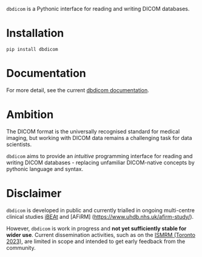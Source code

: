 `dbdicom` is a Pythonic interface for reading and writing DICOM databases.

# Installation

`pip install dbdicom`

# Documentation

For more detail, see the current [dbdicom documentation](https://qib-sheffield.github.io/dbdicom/).

# Ambition

The DICOM format is the universally recognised standard for medical imaging, but working with DICOM data remains a challenging task for data scientists. 

``dbdicom`` aims to provide an *intuitive* programming interface for reading and writing DICOM databases - replacing unfamiliar DICOM-native concepts by pythonic language and syntax. 

# Disclaimer

`dbdicom` is developed in public and currently trialled in ongoing multi-centre clinical studies [iBEAt](https://bmcnephrol.biomedcentral.com/articles/10.1186/s12882-020-01901-x>) and [AFiRM] (https://www.uhdb.nhs.uk/afirm-study/). 

However, ``dbdicom`` is work in progress and **not yet sufficiently stable for wider use**. Current dissemination activities, such as on the [ISMRM (Toronto 2023)](https://www.ismrm.org/23m/), are limited in scope and intended to get early feedback from the community. 






